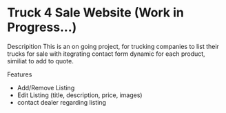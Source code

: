 # Truck 4 Sale Website (Work in Progress...)

Descripition
This is an on going project, for trucking companies to list their trucks for sale with itegrating contact form dynamic for each product, similiat to add to quote.

Features 
- Add/Remove Listing <br>
- Edit Listing (title, description, price, images) <br>
- contact dealer regarding listing
